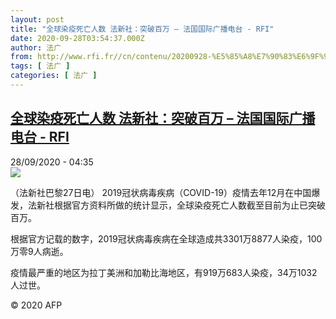 ```yaml
---
layout: post
title: "全球染疫死亡人数 法新社：突破百万 – 法国国际广播电台 - RFI"
date: 2020-09-28T03:54:37.000Z
author: 法广
from: http://www.rfi.fr//cn/contenu/20200928-%E5%85%A8%E7%90%83%E6%9F%93%E7%96%AB%E6%AD%BB%E4%BA%A1%E4%BA%BA%E6%95%B0-%E6%B3%95%E6%96%B0%E7%A4%BE%E7%AA%81%E7%A0%B4%E7%99%BE%E4%B8%87
tags: [ 法广 ]
categories: [ 法广 ]
---
```

<!--1601265277000-->
[全球染疫死亡人数 法新社：突破百万 – 法国国际广播电台 - RFI](http://www.rfi.fr//cn/contenu/20200928-%E5%85%A8%E7%90%83%E6%9F%93%E7%96%AB%E6%AD%BB%E4%BA%A1%E4%BA%BA%E6%95%B0-%E6%B3%95%E6%96%B0%E7%A4%BE%E7%AA%81%E7%A0%B4%E7%99%BE%E4%B8%87)
------

<div>
<div>28/09/2020 - 04:35</div><img src="https://s.rfi.fr/media/display/e5ac4978-0136-11eb-bb57-005056bf87d6/w:310/p:16x9/int0007b.200928103502.jpg"><div class="t-content__body u-clearfix">            <p>（法新社巴黎27日电）    2019冠状病毒疾病（COVID-19）疫情去年12月在中国爆发，法新社根据官方资料所做的统计显示，全球染疫死亡人数截至目前为止已突破百万。</p><p>根据官方记载的数字，2019冠状病毒疾病在全球造成共3301万8877人染疫，100万零9人病逝。</p><p>疫情最严重的地区为拉丁美洲和加勒比海地区，有919万683人染疫，34万1032人过世。</p>            <p class="t-copyright">© 2020 AFP</p>        </div>
</div>
